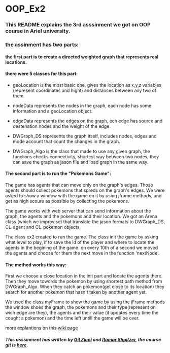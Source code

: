 # OOP_Ex2
### This README explains the 3rd asssinment we got on OOP course in Ariel university. 
### the assinment has two parts:

#### the first part is to create a directed weighted graph that represents real locations.
#### there were 5 classes for this part:

- geoLocation is the most basic one, gives the location as x,y,z variables (represent coordinates and hight) 
and distances between any two of them.

- nodeData represents the nodes in the graph, each node has some information and a geoLocation object.

- edgeData represents the edges on the graph, ech edge has source and destenation nodes and the weight of the edge.

- DWGraph_DS represents the graph itself, includes nodes, edges and mode account that count the changes in the graph.

- DWGraph_Algo is the class that made to use any given graph, the funclions checks connectivity, 
shortest way between two nodes, they can save the graph as jason file and load graph in the same way.


#### The second part is to run the "Pokemons Game":

The game has agents that can move only on the graph's edges. 
Those agents should collect pokemons that spreds on the graph's edges.
We were asked to show a window with the game on it by using jframe methods, 
and get as high scoure as possible by collecting the pokemons.

The game works with web server that can send information about the graph, the agents and the pokemons and their location.
We got an Arena class (which we improvise) that translate the jason formats to DWGraph_DS, CL_agent and CL_pokemon  objects.

The class ex2 created to run the game.
The class init the game by asking what level to play, if to save the id of the player 
and where to locate the agents in the begining of the game.
on every 10th of a second we moved the agents and choose for them the next move in the function 'nextNode'.

#### The method works this way:

First we choose a close location in the init part and locate the agents there.
Then they move towords the pokemon by using shortest path method from DWGraph_Algo.
When they catch an pokemon(get close to its location) they search for another pokemon that hasn't taken by another agent yet.

We used the class myFrame to show the game by using the jFrame methods the window shoes the graph,
the pokemons and their type(represent on wich edge are they), the agents and their value (it updates every time the cought a pokemon) 
and the time left untill the game will be over.

more explantions on this [wiki page](https://github.com/Gil4747/OOP_Ex2/wiki)

##### This asssinment has written by [Gil Zioni](https://github.com/Gil4747) and [Itamar Shpitzer](https://github.com/ithamarSpitz), the course git is [here](https://github.com/simon-pikalov/Ariel_OOP_2020).

